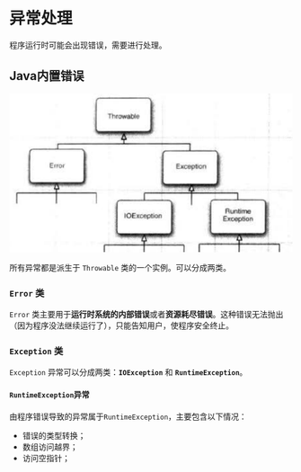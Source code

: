 # 异常处理

程序运行时可能会出现错误，需要进行处理。

## Java内置错误

![image-20231029103702951](typora文档图片/image-20231029103702951.png)

所有异常都是派生于 `Throwable` 类的一个实例。可以分成两类。

### `Error` 类

`Error` 类主要用于**运行时系统的内部错误**或者**资源耗尽错误**。这种错误无法抛出（因为程序没法继续运行了），只能告知用户，使程序安全终止。

### `Exception` 类

`Exception` 异常可以分成两类：**`IOException`** 和 **`RuntimeException`**。

#### `RuntimeException`异常

由程序错误导致的异常属于`RuntimeException`，主要包含以下情况：

- 错误的类型转换；
- 数组访问越界；
- 访问空指针；

